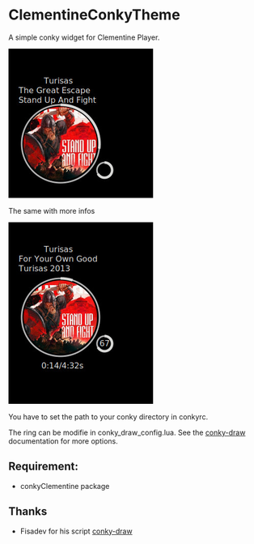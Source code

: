 # ClementineConkyTheme
A simple conky widget for Clementine Player.


![](images/conkyrc1.jpg)


The same with more infos


![](images/conkyrc2.jpg)


You have to set the path to your conky directory in conkyrc.

The ring can be modifie in conky_draw_config.lua. See the [conky-draw][fisadevLink] documentation for more options. 


## Requirement:
* conkyClementine package


## Thanks
* Fisadev for his script [conky-draw][fisadevLink]


[fisadevLink]: https://github.com/fisadev/conky-draw
